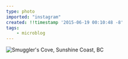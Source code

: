 ```yaml
---
type: photo
imported: "instagram"
created: !!timestamp '2015-06-19 00:10:48 -8'
tags:
    - microblog
---
```

![Smuggler's Cove, Sunshine Coast, BC](/media/images/photos/2015/06/48e6d934cc803a7efb3ec4c730168ae1.jpg)

